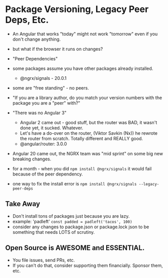 # Package Versioning, Legacy Peer Deps, Etc.

- An Angular that works "today" might not work "tomorrow" even if you don't change anything.
- but what if the browser it runs on changes?

- "Peer Dependencies"
- some packages assume you have other packages already installed.
  - @ngrx/signals - 20.0.1
- some are "free standing" - no peers.

- "If you are a library author, do you match your version numbers with the package you are a "peer" with?"

- "There was no Angular 3"
  - Angular 2 came out - good stuff, but the router was BAD, it wasn't done yet, it sucked. Whatever.
  - Let's have a do-over on the router, (Viktor Savkin (Nx)) he rewrote the router from scratch. Totally different and REALLY good.
  - @angular/router: 3.0.0

- Angular 20 came out, the NGRX team was "mid sprint" on some big new breaking changes.
- for a month - when you did `npm install @ngrx/signals` it would fail because of the peer dependency.
- one way to fix the install error is `npm install @ngrx/signals --legacy-peer-deps`

## Take Away

- Don't install tons of packages just because you are lazy.
- example: 'padleft' `const padded = padleft('tacos', 100)`
- consider any changes to package.json or package.lock json to be something that needs LOTS of scrutiny.

## Open Source is AWESOME and ESSENTIAL.

- You file issues, send PRs, etc.
- If you can't do that, consider supporting them financially. Sponsor them, etc.
